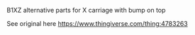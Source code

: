 B1XZ alternative parts for X carriage with bump on top

See original here
https://www.thingiverse.com/thing:4783263

